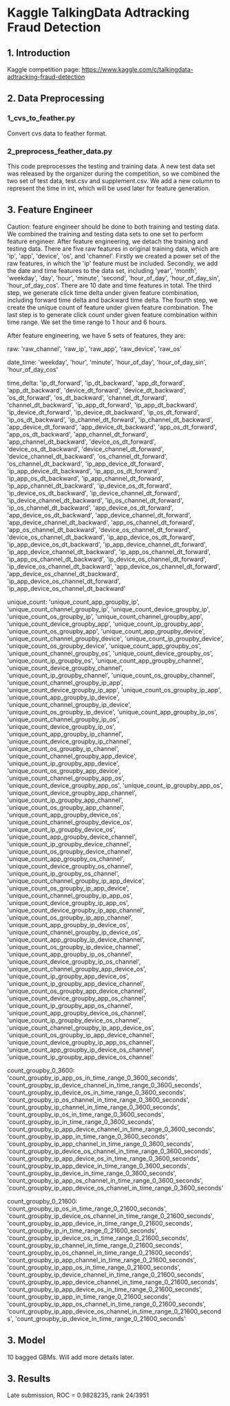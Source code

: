 # Kaggle TalkingData Adtracking Fraud Detection

## 1. Introduction
Kaggle competition page:
https://www.kaggle.com/c/talkingdata-adtracking-fraud-detection

## 2. Data Preprocessing
### 1_cvs_to_feather.py
Convert cvs data to feather format.
### 2_preprocess_feather_data.py
This code preprocesses the testing and training data. A new test data set was released by the organizer during the competition, so we combined the two set of test data, test.csv and supplement.csv. We add a new column to represent the time in int, which will be used later for feature generation. 

## 3. Feature Engineer
Caution: feature engineer should be done to both training and testing data. We combined the training and testing data sets to one set to perform feature engineer. After feature engineering, we detach the training and testing data. There are five raw features in original training data, which are 'ip', 'app', 'device', 'os', and 'channel'. Firstly we created a power set of the raw features, in which the 'ip' feature must be included. Secondly, we add the date and time features to the data set, including 'year', 'month', 'weekday', 'day', 'hour', 'minute', 'second', 'hour_of_day', 'hour_of_day_sin', 'hour_of_day_cos'. There are 10 date and time features in total. The third step, we generate click time delta under given feature combination, including forward time delta and backward time delta. The fourth step, we create the unique count of feature under given feature combination. The last step is to generate click count under given feature combination within time range. We set the time range to 1 hour and 6 hours.

After feature engineering, we have 5 sets of features, they are:

raw: 'raw_channel', 'raw_ip', 'raw_app', 'raw_device', 'raw_os'

date_time: 'weekday', 'hour', 'minute', 'hour_of_day', 'hour_of_day_sin', 'hour_of_day_cos'

time_delta: 'ip_dt_forward', 'ip_dt_backward', 'app_dt_forward', 'app_dt_backward', 'device_dt_forward', 'device_dt_backward', 'os_dt_forward', 'os_dt_backward', 'channel_dt_forward', 'channel_dt_backward', 'ip_app_dt_forward', 'ip_app_dt_backward', 'ip_device_dt_forward', 'ip_device_dt_backward', 'ip_os_dt_forward', 'ip_os_dt_backward', 'ip_channel_dt_forward', 'ip_channel_dt_backward', 'app_device_dt_forward', 'app_device_dt_backward', 'app_os_dt_forward', 'app_os_dt_backward', 'app_channel_dt_forward', 'app_channel_dt_backward', 'device_os_dt_forward', 'device_os_dt_backward', 'device_channel_dt_forward', 'device_channel_dt_backward', 'os_channel_dt_forward', 'os_channel_dt_backward', 'ip_app_device_dt_forward', 'ip_app_device_dt_backward', 'ip_app_os_dt_forward', 'ip_app_os_dt_backward', 'ip_app_channel_dt_forward', 'ip_app_channel_dt_backward', 'ip_device_os_dt_forward', 'ip_device_os_dt_backward', 'ip_device_channel_dt_forward', 'ip_device_channel_dt_backward', 'ip_os_channel_dt_forward', 'ip_os_channel_dt_backward', 'app_device_os_dt_forward', 'app_device_os_dt_backward', 'app_device_channel_dt_forward', 'app_device_channel_dt_backward', 'app_os_channel_dt_forward', 'app_os_channel_dt_backward', 'device_os_channel_dt_forward', 'device_os_channel_dt_backward', 'ip_app_device_os_dt_forward', 'ip_app_device_os_dt_backward', 'ip_app_device_channel_dt_forward', 'ip_app_device_channel_dt_backward', 'ip_app_os_channel_dt_forward', 'ip_app_os_channel_dt_backward', 'ip_device_os_channel_dt_forward', 'ip_device_os_channel_dt_backward', 'app_device_os_channel_dt_forward', 'app_device_os_channel_dt_backward', 'ip_app_device_os_channel_dt_forward', 'ip_app_device_os_channel_dt_backward'

unique_count: 'unique_count_app_groupby_ip', 'unique_count_channel_groupby_ip', 'unique_count_device_groupby_ip', 'unique_count_os_groupby_ip', 'unique_count_channel_groupby_app', 'unique_count_device_groupby_app', 'unique_count_ip_groupby_app', 'unique_count_os_groupby_app', 'unique_count_app_groupby_device', 'unique_count_channel_groupby_device', 'unique_count_ip_groupby_device', 'unique_count_os_groupby_device', 'unique_count_app_groupby_os', 'unique_count_channel_groupby_os', 'unique_count_device_groupby_os', 'unique_count_ip_groupby_os', 'unique_count_app_groupby_channel', 'unique_count_device_groupby_channel', 'unique_count_ip_groupby_channel', 'unique_count_os_groupby_channel', 'unique_count_channel_groupby_ip_app', 'unique_count_device_groupby_ip_app', 'unique_count_os_groupby_ip_app', 'unique_count_app_groupby_ip_device', 'unique_count_channel_groupby_ip_device', 'unique_count_os_groupby_ip_device', 'unique_count_app_groupby_ip_os', 'unique_count_channel_groupby_ip_os', 'unique_count_device_groupby_ip_os', 'unique_count_app_groupby_ip_channel', 'unique_count_device_groupby_ip_channel', 'unique_count_os_groupby_ip_channel', 'unique_count_channel_groupby_app_device', 'unique_count_ip_groupby_app_device', 'unique_count_os_groupby_app_device', 'unique_count_channel_groupby_app_os', 'unique_count_device_groupby_app_os', 'unique_count_ip_groupby_app_os', 'unique_count_device_groupby_app_channel', 'unique_count_ip_groupby_app_channel', 'unique_count_os_groupby_app_channel', 'unique_count_app_groupby_device_os', 'unique_count_channel_groupby_device_os', 'unique_count_ip_groupby_device_os', 'unique_count_app_groupby_device_channel', 'unique_count_ip_groupby_device_channel', 'unique_count_os_groupby_device_channel', 'unique_count_app_groupby_os_channel', 'unique_count_device_groupby_os_channel', 'unique_count_ip_groupby_os_channel', 'unique_count_channel_groupby_ip_app_device', 'unique_count_os_groupby_ip_app_device', 'unique_count_channel_groupby_ip_app_os', 'unique_count_device_groupby_ip_app_os', 'unique_count_device_groupby_ip_app_channel', 'unique_count_os_groupby_ip_app_channel', 'unique_count_app_groupby_ip_device_os', 'unique_count_channel_groupby_ip_device_os', 'unique_count_app_groupby_ip_device_channel', 'unique_count_os_groupby_ip_device_channel', 'unique_count_app_groupby_ip_os_channel', 'unique_count_device_groupby_ip_os_channel', 'unique_count_channel_groupby_app_device_os', 'unique_count_ip_groupby_app_device_os', 'unique_count_ip_groupby_app_device_channel', 'unique_count_os_groupby_app_device_channel', 'unique_count_device_groupby_app_os_channel', 'unique_count_ip_groupby_app_os_channel', 'unique_count_app_groupby_device_os_channel', 'unique_count_ip_groupby_device_os_channel', 'unique_count_channel_groupby_ip_app_device_os', 'unique_count_os_groupby_ip_app_device_channel', 'unique_count_device_groupby_ip_app_os_channel', 'unique_count_app_groupby_ip_device_os_channel', 'unique_count_ip_groupby_app_device_os_channel'

count_groupby_0_3600: 'count_groupby_ip_app_os_in_time_range_0_3600_seconds',
 'count_groupby_ip_device_channel_in_time_range_0_3600_seconds',
 'count_groupby_ip_device_os_in_time_range_0_3600_seconds',
 'count_groupby_ip_os_channel_in_time_range_0_3600_seconds',
 'count_groupby_ip_channel_in_time_range_0_3600_seconds',
 'count_groupby_ip_os_in_time_range_0_3600_seconds',
 'count_groupby_ip_in_time_range_0_3600_seconds',
 'count_groupby_ip_app_device_channel_in_time_range_0_3600_seconds',
 'count_groupby_ip_app_in_time_range_0_3600_seconds',
 'count_groupby_ip_app_channel_in_time_range_0_3600_seconds',
 'count_groupby_ip_device_os_channel_in_time_range_0_3600_seconds',
 'count_groupby_ip_app_device_os_in_time_range_0_3600_seconds',
 'count_groupby_ip_app_device_in_time_range_0_3600_seconds',
 'count_groupby_ip_device_in_time_range_0_3600_seconds',
 'count_groupby_ip_app_os_channel_in_time_range_0_3600_seconds',
 'count_groupby_ip_app_device_os_channel_in_time_range_0_3600_seconds'
 
 count_groupby_0_21600: 'count_groupby_ip_os_in_time_range_0_21600_seconds',
 'count_groupby_ip_device_os_channel_in_time_range_0_21600_seconds',
 'count_groupby_ip_app_device_in_time_range_0_21600_seconds',
 'count_groupby_ip_in_time_range_0_21600_seconds',
 'count_groupby_ip_device_os_in_time_range_0_21600_seconds',
 'count_groupby_ip_channel_in_time_range_0_21600_seconds',
 'count_groupby_ip_os_channel_in_time_range_0_21600_seconds',
 'count_groupby_ip_app_channel_in_time_range_0_21600_seconds',
 'count_groupby_ip_app_os_in_time_range_0_21600_seconds',
 'count_groupby_ip_device_channel_in_time_range_0_21600_seconds',
 'count_groupby_ip_app_device_channel_in_time_range_0_21600_seconds',
 'count_groupby_ip_app_device_os_in_time_range_0_21600_seconds',
 'count_groupby_ip_app_in_time_range_0_21600_seconds',
 'count_groupby_ip_app_os_channel_in_time_range_0_21600_seconds',
 'count_groupby_ip_app_device_os_channel_in_time_range_0_21600_seconds',
 'count_groupby_ip_device_in_time_range_0_21600_seconds'
 
 

## 3. Model
10 bagged GBMs. Will add more details later.

## 3. Results
Late submission, ROC = 0.9828235, rank 24/3951
